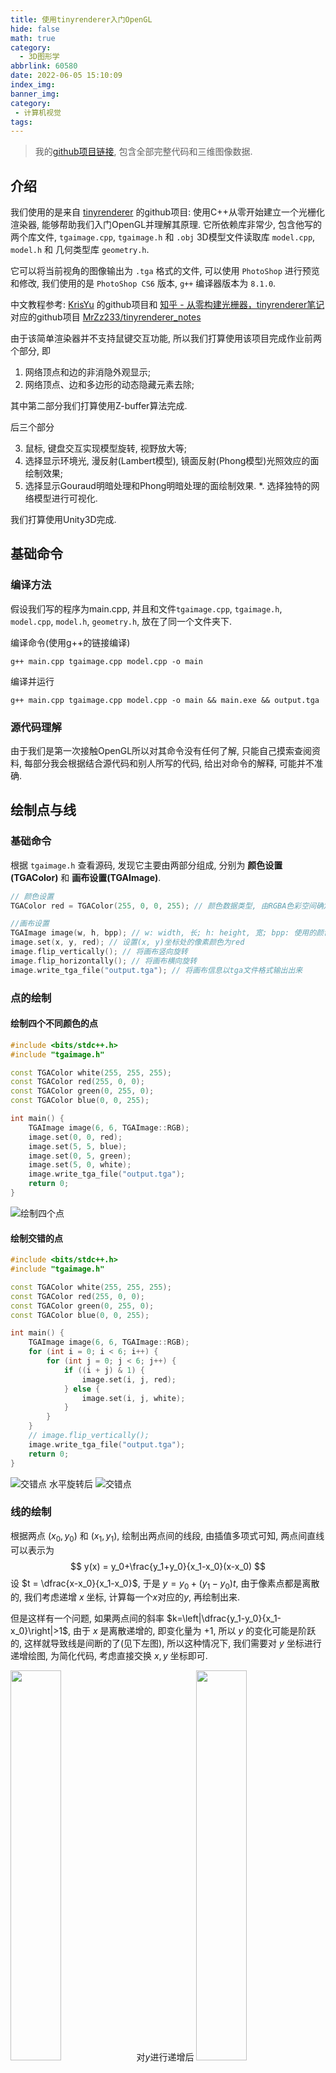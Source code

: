 ```yaml
---
title: 使用tinyrenderer入门OpenGL
hide: false
math: true
category:
  - 3D图形学
abbrlink: 60580
date: 2022-06-05 15:10:09
index_img:
banner_img:
category:
 - 计算机视觉
tags:
---
```


> 我的[github项目链接](https://github.com/wty-yy/3d-Graphics-tinyrenderer-note), 包含全部完整代码和三维图像数据.

## 介绍
我们使用的是来自 [tinyrenderer](https://github.com/ssloy/tinyrenderer) 的github项目: 使用C++从零开始建立一个光栅化渲染器, 能够帮助我们入门OpenGL并理解其原理. 它所依赖库非常少, 包含他写的两个库文件,  `tgaimage.cpp`, `tgaimage.h` 和 `.obj` 3D模型文件读取库 `model.cpp`, `model.h` 和 几何类型库 `geometry.h`.

它可以将当前视角的图像输出为 `.tga` 格式的文件, 可以使用 `PhotoShop` 进行预览和修改, 我们使用的是 `PhotoShop CS6` 版本, `g++` 编译器版本为 `8.1.0`.

中文教程参考: [KrisYu](https://github.com/KrisYu/tinyrender) 的github项目和 [知乎 - 从零构建光栅器，tinyrenderer笔记](https://zhuanlan.zhihu.com/p/399056546) 对应的github项目 [MrZz233/tinyrenderer_notes](https://github.com/MrZz233/tinyrenderer_notes)

由于该简单渲染器并不支持鼠键交互功能, 所以我们打算使用该项目完成作业前两个部分, 即

1. 网络顶点和边的非消隐外观显示;
2. 网络顶点、边和多边形的动态隐藏元素去除;

其中第二部分我们打算使用Z-buffer算法完成.

后三个部分

3. 鼠标, 键盘交互实现模型旋转, 视野放大等;
4. 选择显示环境光, 漫反射(Lambert模型), 镜面反射(Phong模型)光照效应的面绘制效果;
5. 选择显示Gouraud明暗处理和Phong明暗处理的面绘制效果.
*. 选择独特的网络模型进行可视化.

我们打算使用Unity3D完成.

## 基础命令

### 编译方法

假设我们写的程序为main.cpp, 并且和文件`tgaimage.cpp`, `tgaimage.h`, `model.cpp`, `model.h`, `geometry.h`, 放在了同一个文件夹下.

编译命令(使用g++的链接编译)
```shell
g++ main.cpp tgaimage.cpp model.cpp -o main
```

编译并运行
```shell
g++ main.cpp tgaimage.cpp model.cpp -o main && main.exe && output.tga
```

### 源代码理解

由于我们是第一次接触OpenGL所以对其命令没有任何了解, 只能自己摸索查阅资料, 每部分我会根据结合源代码和别人所写的代码, 给出对命令的解释, 可能并不准确.

## 绘制点与线

### 基础命令
根据 `tgaimage.h` 查看源码, 发现它主要由两部分组成, 分别为 **颜色设置(TGAColor)** 和 **画布设置(TGAImage)**.
```c++
// 颜色设置
TGAColor red = TGAColor(255, 0, 0, 255); // 颜色数据类型, 由RGBA色彩空间确定, 其中RGB是我们熟知的三原色, A为透明度.

//画布设置
TGAImage image(w, h, bpp); // w: width, 长; h: height, 宽; bpp: 使用的颜色参数, 这里有三个配置选项, TGAImage::RGRAYSCALE, TGAImage::RGB, TGAImage::RGBA, 如果没有理解错应该分别是: 灰度, RGB三原色, RGBA色彩空间, 它们的参数值分别为1, 3, 4, 根据这个参数, 可以确定画布的色域.
image.set(x, y, red); // 设置(x, y)坐标处的像素颜色为red
image.flip_vertically(); // 将画布竖向旋转
image.flip_horizontally(); // 将画布横向旋转
image.write_tga_file("output.tga"); // 将画布信息以tga文件格式输出出来
```

### 点的绘制

#### 绘制四个不同颜色的点

```c++
#include <bits/stdc++.h>
#include "tgaimage.h"

const TGAColor white(255, 255, 255);
const TGAColor red(255, 0, 0);
const TGAColor green(0, 255, 0);
const TGAColor blue(0, 0, 255);

int main() {
    TGAImage image(6, 6, TGAImage::RGB);
    image.set(0, 0, red);
    image.set(5, 5, blue);
    image.set(0, 5, green);
    image.set(5, 0, white);
    image.write_tga_file("output.tga");
    return 0;
}
```
![绘制四个点](https://s1.ax1x.com/2022/06/05/XdX0eI.png)

#### 绘制交错的点

```c++
#include <bits/stdc++.h>
#include "tgaimage.h"

const TGAColor white(255, 255, 255);
const TGAColor red(255, 0, 0);
const TGAColor green(0, 255, 0);
const TGAColor blue(0, 0, 255);

int main() {
    TGAImage image(6, 6, TGAImage::RGB);
    for (int i = 0; i < 6; i++) {
        for (int j = 0; j < 6; j++) {
            if ((i + j) & 1) {
                image.set(i, j, red);
            } else {
                image.set(i, j, white);
            }
        }
    }
    // image.flip_vertically();
    image.write_tga_file("output.tga");
    return 0;
}
```


![交错点](https://s1.ax1x.com/2022/06/05/XdXOX9.png) 水平旋转后
![交错点](https://s1.ax1x.com/2022/06/05/XdXDTP.png)

### 线的绘制

根据两点 $(x_0,y_0)$ 和 $(x_1,y_1)$, 绘制出两点间的线段, 由插值多项式可知, 两点间直线可以表示为
$$
y(x) = y_0+\frac{y_1+y_0}{x_1-x_0}(x-x_0)
$$
设 $t = \dfrac{x-x_0}{x_1-x_0}$, 于是 $y = y_0 + (y_1-y_0)t$, 由于像素点都是离散的, 我们考虑递增 $x$ 坐标, 计算每一个$x$对应的$y$, 再绘制出来.

但是这样有一个问题, 如果两点间的斜率 $k=\left|\dfrac{y_1-y_0}{x_1-x_0}\right|>1$, 由于 $x$ 是离散递增的, 即变化量为 $+1$, 所以 $y$ 的变化可能是阶跃的, 这样就导致线是间断的了(见下左图), 所以这种情况下, 我们需要对 $y$ 坐标进行递增绘图, 为简化代码, 考虑直接交换 $x, y$ 坐标即可.

<img src="https://s1.ax1x.com/2022/06/05/XdXsFf.png" width="40%">对$y$进行递增后
<img src="https://s1.ax1x.com/2022/06/05/XdXBwt.png" width="40%">

```c++
#include <bits/stdc++.h>
#include "tgaimage.h"

const double eps = 1e-5;
const TGAColor white(255, 255, 255);
const TGAColor red(255, 0, 0);
const TGAColor green(0, 255, 0);
const TGAColor blue(0, 0, 255);

void line(int x0, int y0, int x1, int y1, TGAColor color, TGAImage &image) {
    bool fg = false;
    if (1.0 * std::abs(y1-y0) / std::abs(x1-x0) > 1) {  // 如果斜率>1, 则根据y轴递增绘制线段, 否则线段不连续, 直接交换x,y轴, 并用fg记录下来
        std::swap(x0, y0);
        std::swap(x1, y1);
        fg = true;
    }
    if (x0 > x1) {  // 保证(x0, y0)在(x1, y1)的左侧
        std::swap(x0, x1);
        std::swap(y0, y1);
    }
    for (int x = x0; x <= x1; x++) {
        double t = 1.0 * (x - x0) / (x1 - x0);
        int y = t * y1 + (1-t) * y0;
        if (!fg) image.set(x, y, color);
        else image.set(y, x, color);  // 反转了x,y轴
    }
}

int main() {
    TGAImage image(100, 100, TGAImage::RGB);
    line(0, 1, 99, 20, white, image);
    line(99, 21, 0, 40, red, image);
    line(99, 21, 90, 99, blue, image);
    line(99, 21, 0, 99, green, image);
    image.write_tga_file("output.tga");
    return 0;
}
```

![绘制线](https://s1.ax1x.com/2022/06/05/XdXyY8.png)

## 绘制线框模型

> 我们使用了[github - tinyrenderer
](https://github.com/ssloy/tinyrenderer/tree/master/obj) 项目中所提供的免费模型.

我们知道 `.obj` 文件一种3D模型文件格式, 这里我们先将其打开, 并绘制出线框模型.

### obj文件格式
这里打开第一个非洲人脸模型的数据(省略号省略过多的类似信息)
```
v -0.000581696 -0.734665 -0.623267
v 0.000283538 -1 0.286843
v -0.117277 -0.973564 0.306907
...
# 1258 vertices

vt  0.532 0.923 0.000
vt  0.535 0.917 0.000
vt  0.542 0.923 0.000
...
# 1339 texture vertices

vn  0.001 0.482 -0.876
vn  -0.001 0.661 0.751
vn  0.136 0.595 0.792
...
# 1258 vertex normals

g head
s 1
f 24/1/24 25/2/25 26/3/26
f 24/1/24 26/3/26 23/4/23
f 28/5/28 29/6/29 30/7/30
...
# 2492 faces
```

我们先研究 `v` 和 `f` 开头的信息.

- `v` 后面的三个坐标分别为该顶点的 `x,y,z` 坐标, 其中 $x, y, z\in[-1, 1]\cap\mathbb{R}$, 每一行就代表一个顶点的全部信息.

- `f 24/1/24 25/2/25 26/3/26` 表示一个模型的三角面, 一个三角面由三个顶点构成. 一个面由**三组**信息构成, 每组信息的一个数据表示顶点的序号, 这个例子表示: 该面由序号 $24, 25,26$ 三个顶点组成这里的顶点顺序由 `v` 的读入顺序确定.


### obj文件读取方式

我们在和主函数相同的目录创建名为 `obj` 的文件夹用于存放 `.obj` 文件, 并在和主函数相同的目录中新加入三个头文件 `geometry.h`, `model.h`, `model.cpp`, 第一个用于存储几何数据, 如三维和二维中一个点的相关数据, 类名称分别为 `Vec3` 和 `Vec2`, 其源代码如下, 我们加入了对其的解释

```c++
template <class t> struct Vec3 {
	union {
		struct {t x, y, z;};  // 顶点的三维坐标
		struct { t ivert, iuv, inorm; };
		t raw[3];
	};
	Vec3() : x(0), y(0), z(0) {}  // 默认初始化为原点
	Vec3(t _x, t _y, t _z) : x(_x),y(_y),z(_z) {}
	inline Vec3<t> operator ^(const Vec3<t> &v) const { return Vec3<t>(y*v.z-z*v.y, z*v.x-x*v.z, x*v.y-y*v.x); }  // 向量外积
	inline Vec3<t> operator +(const Vec3<t> &v) const { return Vec3<t>(x+v.x, y+v.y, z+v.z); }  // 向量相加
	inline Vec3<t> operator -(const Vec3<t> &v) const { return Vec3<t>(x-v.x, y-v.y, z-v.z); }  // 向量相减
	inline Vec3<t> operator *(float f)          const { return Vec3<t>(x*f, y*f, z*f); }  // 向量伸缩f倍
	inline t       operator *(const Vec3<t> &v) const { return x*v.x + y*v.y + z*v.z; }  // 向量内积
	float norm () const { return std::sqrt(x*x+y*y+z*z); }  // 模长
	Vec3<t> & normalize(t l=1) { *this = (*this)*(l/norm()); return *this; }  // 单位方向
	template <class > friend std::ostream& operator<<(std::ostream& s, Vec3<t>& v);  // 重载输出格式
};
typedef Vec3<float> Vec3f;  // 浮点形式的坐标
typedef Vec3<int>   Vec3i;  // 整点形式的坐标
```

第二个和第三个用于读取文件, 我们从 `Model` 类来看

```c++
class Model {
private:
	std::vector<Vec3f> verts_;  // 顶点数组
	std::vector<std::vector<int> > faces_;  // 面数组
public:
	Model(const char *filename);  // 构造函数(文件位置)
	~Model();  // 析构函数
	int nverts();  // 返回顶点个数
	int nfaces();  // 返回面的个数
	Vec3f vert(int i);  // 返回verts_[i]
	std::vector<int> face(int idx);  // 返回faces_[idx]
};
```

`Model` 类给出了一个模型所有的数据, vert是vertex的缩写, 即顶点; face是三角面.

- 私有变量的动态数组 `verts_, faces_` 分别存储该模型的顶点和面的数据, 其中 `verts_` 是一维动态数组, 而 `faces_` 是二维动态数组(因为其中要存储三个顶点的数据).

- 函数 `nverts(), nfaces()` 能够返回当前模型所拥有的的顶点数和面数, 对应于私有变量动态数组 `verts_, faces_` 的大小, 即返回 `verts_.size(), faces_.size()`.

- 函数 `vert(int i), face(int idx)` 分别用于访问私有数组 `verts_, faces_` 中的元素, 即返回 `verts_[i], faces_[idx]`.

下面代码给出了如何使用 `Model.h` 来读取文件和显示线框图.

```c++
#include <bits/stdc++.h>
#include "tgaimage.h"   // tga画图库
#include "model.h"      // 模型库, 实现模型读取
#include "geometry.h"   // 几何库, 定义顶点数据Vec2和Vec3

const TGAColor white(255, 255, 255);

const int width = 800;
const int height = 800;

int main() {
    Model *model = new Model("obj/african_head.obj");  // 读取模型
    // Model *model = new Model("obj/monster.obj");
    // Model *model = new Model("obj/.obj");
    TGAImage image(width, width, TGAImage::RGB);  // 创建画布
    for (int i = 0; i < model->nfaces(); i++) {
        std::vector<int> face = model->face(i);
        for (int j = 0; j < 3; j++) {
            // 取出三角面中相邻的两个顶点
            Vec3f v0 = model->vert(face[j]);
            Vec3f v1 = model->vert(face[(j+1)%3]);
            // 做拉伸变换从 (-1, -1)->(0, 0), (1, 1)->(width, height)
            int x0 = (v0.x+1) * width / 2;
            int x1 = (v1.x+1) * width / 2;
            int y0 = (v0.y+1) * height / 2;
            int y1 = (v1.y+1) * height / 2;
            line(x0, y0, x1, y1, white, image);
        }
    }
    image.write_tga_file("output.tga");  // line函数和上文相同
    delete model;
    return 0;
}
```
该视角为沿z正轴方向投影图.

<img src="https://s1.ax1x.com/2022/06/05/XdXRyj.png" width="50%">

<img src="https://s1.ax1x.com/2022/06/05/XdX4wq.png" width="50%"> 

<img src="https://s1.ax1x.com/2022/06/05/XdX2lQ.png" width="50%">

## 平面着色

我们已经会绘三角形面了, 接下来研究如何对三角形进行染色, 使我们的图片更加好看, 有立体感.

不难想到, 填充三角形内部可以绘制一条条横线段完成, 每一条横线左端点为三角形的左边的边界, 右端点为右边的边界, 我们先对y轴坐标排序, 然后对每个x计算左端点和右端点坐标即可.

假设三角形三个坐标为 $(x_i,x_i)_{i=0}^{2}$ 且 $x_0 <x_1<x_2$. 我们可以把当前扫到的 $y$ 轴坐标视为一条扫描线, 从下至上扫过去, 每次对扫描线上三角形内部点进行填充.

- 扫描线的左端点计算比较容易, 根据 $x_l=x_0+\dfrac{y-y_0}{y_2-y_0}(x_2-x_0)$ 即可得出.

- 右端点需要确定当前的扫描线有没有经过中间的顶点, 假设当前右端点在线段 $(x_1,y_1), (x_t,y_t)$ 上, 则 $x_r = x_1+\dfrac{y-y_1}{y_t-y_1}(x_t-x_1)$, 初始时 $(x_t,y_t) = (x_0,y_0)$, 当扫描线 $y\geqslant y_1$ 时, $(x_t,y_t) = (x_1,y_1)$.

```c++
#include <bits/stdc++.h>
#include "tgaimage.h"   // tga画图库
#include "model.h"      // 模型库, 实现模型读取
#include "geometry.h"   // 几何库, 定义顶点数据Vec2和Vec3

const double eps = 1e-5;
const TGAColor white(255, 255, 255);
const TGAColor red(255, 0, 0);
const TGAColor green(0, 255, 0);
const TGAColor blue(0, 0, 255);

void line(Vec2i v0, Vec2i v1, TGAColor color, TGAImage &image) {
    bool fg = false;
    if (1.0 * std::abs(v1.y-v0.y) / std::abs(v1.x-v0.x) > 1) {  // 如果斜率>1, 则根据y轴递增绘制线段, 否则线段不连续, 直接交换x,y轴, 并用fg记录下来
        std::swap(v0.x, v0.y);
        std::swap(v1.x, v1.y);
        fg = true;
    }
    if (v0.x > v1.x) {  // 保证(x0, y0)在(x1, y1)的左侧
        std::swap(v0, v1);
    }
    for (int x = v0.x; x <= v1.x; x++) {
        double t = 1.0 * (x - v0.x) / (v1.x - v0.x);
        int y = t * v1.y + (1-t) * v0.y;
        if (!fg) image.set(x, y, color);
        else image.set(y, x, color);  // 反转了x,y轴
    }
}

void fill(Vec2i v0, Vec2i v1, Vec2i v2, TGAColor color, TGAImage &image, bool outline=false) {
    if (v0.y == v1.y && v0.y == v2.y) return;  // 如果y轴相等则无法填充颜色
    // 简单冒泡排序, 使得 v0.y < v1.y < v2.y
    if (v0.y > v1.y) std::swap(v0, v1);
    if (v0.y > v2.y) std::swap(v0, v2);
    if (v1.y > v2.y) std::swap(v1, v2);
    Vec2i vt = v0;  // 存储当前(x1,y1)连接的顶点
    for (int y = v0.y; y <= v2.y; y++) {
        int l = v0.x + 1.0 * (y - v0.y) / (v2.y - v0.y) * (v2.x - v0.x);
        if (y > v1.y || v0.y == v1.y) vt = v2;  // 扫过中间点时或v0和v1的y坐标相同时, 交换(x1,y1)连接的顶点, 避免除以0导致程序错误
        int r = v1.x + 1.0 * (y - v1.y) / (vt.y - v1.y) * (vt.x - v1.x);
        if (l > r) std::swap(l, r);
        for (int x = l; x <= r; x++) image.set(x, y, color);
    }
    if (outline) {  // 绘制轮廓线
        line(v0, v1, red, image);
        line(v0, v2, red, image);
        line(v1, v2, red, image);
    }
}

int main() {
    TGAImage image(100, 100, TGAImage::RGB);
    Vec2i v0 = Vec2i(0, 0), v1 = Vec2i(50, 30), v2 = Vec2i(20, 50);
    fill(v0, v1, v2, white, image, true);
    v0 = Vec2i(30, 50), v1 = Vec2i(80, 40), v2 = Vec2i(50, 90);
    fill(v0, v1, v2, blue, image, true);
    v0 = Vec2i(99, 0), v1 = Vec2i(80, 10), v2 = Vec2i(90, 90);
    fill(v0, v1, v2, green, image, true);
    v0 = Vec2i(0, 99), v1 = Vec2i(20, 80), v2 = Vec2i(5, 50);
    fill(v0, v1, v2, blue, image, false);
    image.write_tga_file("output.tga");
    return 0;
}
```

<img src="https://s1.ax1x.com/2022/06/05/XdXhmn.png" width="50%">

我们接下来根据光照角度决定的光强, 对人脸绘制阴影, 以体现出其立体感, 这种方法称为Gouraud着色.

具体方法是, 先通过三角形的三个点, 计算出正面的法向量 $\boldsymbol{n}$, 给定光照的方向 $\boldsymbol{l}$, 利用内积即可计算出光照强度 $\boldsymbol{n}\cdot\boldsymbol{l}$.

```c++
// Gouraud着色
void draw(Vec3f light, Model *model, TGAImage &image, std::string filename) {
    for (int i = 0; i < model->nfaces(); i++) {
        std::vector<int> face = model->face(i);
        std::vector<Vec2i> screen(3);   // 存储图像坐标
        std::vector<Vec3f> world(3);    // 存储世界坐标
        for (int j = 0; j < 3; j++) {
            Vec3f tmp = model->vert(face[j]);
            screen[j].x = (tmp.x + 1) * width / 2;
            screen[j].y = (tmp.y + 1) * height / 2;
            world[j] = tmp;
        }
        // 外积计算三角面的单位法向量
        Vec3f n = ((world[2] - world[0]) ^ (world[1] - world[0])).normalize();
        double intensity = n * light;  // 内积计算光强
        if (intensity > 0) {  // 光强<0, 不进行绘制, 即背面裁剪
            uint8_t c = 255 * intensity;
            fill(screen[0], screen[1], screen[2], TGAColor(c, c, c), image);
        }
    }
    image.write_tga_file(filename);
}

int main() {
    Model *model = new Model("obj/african_head.obj");
    // Model *model = new Model("obj/monster.obj");
    TGAImage image(width, height, TGAImage::RGB);
    draw(Vec3f(0, 0, -1), model, image, "output.tga");
    delete model;
    return 0;
}
```

垂直光照<img src="https://s1.ax1x.com/2022/06/05/XdXWOs.png" width="40%">
<img src="https://s1.ax1x.com/2022/06/05/XdXTYT.png" width="40%">

斜照射<img src="https://s1.ax1x.com/2022/06/05/XdX5T0.png" width="40%">
<img src="https://s1.ax1x.com/2022/06/05/XdXokV.png" width="40%">

其实该光照算法有明显的问题, 当法向量和入射光线夹角大于 $\dfrac{\pi}{2}$ 时, 即外积为负数, 我们是不会进行绘制阴影的, 这就导致有很多暗色地方没有三角形面填充.

而且, 模型的嘴部由于有**内腔**的存在, 所以导致内部渲染将外部渲染覆盖掉了, 下面我们将用Z-buffer算法对其进行改进.

## Z-buffer 算法

<img src="https://s1.ax1x.com/2022/06/05/XdX6fS.jpg" width="40%">

这张图很好的揭示了, 如何处理内腔, 当视线上有两个面同时存在时, 我们只需要将视线最前方的图像显示出来即可.

### 质心坐标

首先我们需要引入质心坐标这个概念, 对于一个 $\triangle ABC$, 设点 $P$ 为其内点

<img src="https://s1.ax1x.com/2022/06/05/XdXgSg.jpg" width="40%">

则向量 $\overrightarrow{AP}$ 一定能表示为 $\overrightarrow{AB}, \overrightarrow{AC}$ 的线性组合, 即
$$
\overrightarrow{AP} = u\overrightarrow{AB}+v\overrightarrow{AC} \quad(u+v<1, u>0, v>0)\tag{1}
$$

我们做一点变形可得

$$
\overrightarrow{OP} = (1-u-v)\overrightarrow{OA}+u\overrightarrow{OB}+v\overrightarrow{OC} = \left[\begin{matrix}1-u-v&u&v\end{matrix}\right]\left[\begin{matrix}\overrightarrow{OA}\\\overrightarrow{OB}\\\overrightarrow{OC}\end{matrix}\right]
$$

我们称 $(1-u-v, u, v)$ 为点 $P$ 对于 $\triangle ABC$ 的**质心坐标**

于是可以得出以下结论:

> 点 $P$ 在 $ABC$ 的内部, 当且仅当, $P$ 对于 $\triangle ABC$ 的质心坐标的每一维分量均大于 $0$.

接下来考虑给出点 $A,B,C,P$ 的坐标, 如何计算点 $P$ 对于 $\triangle ABC$ 的质心坐标. 由 $(1)$ 式可知

$$
\begin{aligned}
&\ u\overrightarrow{AB}+v\overrightarrow{AC}+\overrightarrow{PA}=0\ 
\Rightarrow \begin{cases}
\left[\begin{matrix}u&v&1\end{matrix}\right]\left[\begin{matrix}\overrightarrow{AB}_x\\\overrightarrow{AC}_x\\\overrightarrow{PA}_x\end{matrix}\right]=0\\
\ \\
\left[\begin{matrix}u&v&1\end{matrix}\right]\left[\begin{matrix}\overrightarrow{AB}_y\\\overrightarrow{AC}_y\\\overrightarrow{PA}_y\end{matrix}\right]=0\\
\end{cases}\tag{2}\\
\Rightarrow&\ k\left[\begin{matrix}u&v&1\end{matrix}\right] = (\overrightarrow{AB}_x, \overrightarrow{AC}_x, \overrightarrow{PA}_x)\times(\overrightarrow{AB}_y, \overrightarrow{AC}_y, \overrightarrow{PA}_y) =:(a,b,c)
\end{aligned}
$$
最后一个等号原因: 通过 $(2)$ 式可以看出 $[u\quad v\quad 1]$ 正是右边两个向量的外积方向上. 所以

$$
u = \frac{a}{c},\quad v = \frac{b}{c}
$$

且当 $ABC$ 三点共线时 $c=0$.

计算质心坐标的代码如下

```c++
//计算重心相对坐标, 返回(1-u-v, u, v)
Vec3f barycentric(Vec3f A, Vec3f B, Vec3f C, Vec3f P) {
    Vec3f v[2];
    v[0] = Vec3f(B.x - A.x, C.x - A.x, A.x - P.x);
    v[1] = Vec3f(B.y - A.y, C.y - A.y, A.y - P.y);
    Vec3f u = v[0] ^ v[1];
    // 当ABC三点共线时, u.z=0, 无法绘制返回(-1,1,1)
    if (std::abs(u.z) < eps) return Vec3f(-1, 1, 1);
    return Vec3f(1-(u.x+u.y)/u.z, u.x/u.z, u.y/u.z);
}
```

所以又有一种填充三角形的方法, 先将三角形用外接矩形框住, 然后枚举矩形中的每一个点, 如果该点在三角形内部则进行绘制, 否则不绘制.

### Z-buffer算法

思路非常简单, 将每个像素到光源的最短距离计算出来, 然后对于同一个像素位置, 取最短距离的点进行绘制即可.

我们利用质心坐标可以很容易计算出每个像素的距离, 公式如下

$$
\overrightarrow{OP}_z = (1-u-v)\overrightarrow{OA}_z+u\overrightarrow{OB}_z+v\overrightarrow{OC}_z
$$

我们先初始化一个和画布相同大小的数组 `zbuffer`, 用于储存当前每个像素点的到光源终点的最大距离(也就是更原理光源起点了), 初始值为最小值, 绘制的时候判断是否距离更大, 然后用较大值进行覆盖即可.

```c++
#include <bits/stdc++.h>
#include "tgaimage.h"   // tga画图库
#include "model.h"      // 模型库, 实现模型读取
#include "geometry.h"   // 几何库, 定义顶点数据Vec2和Vec3
#define vd std::vector<double>
#define vdd std::vector<vd>

const double eps = 1e-5;
const TGAColor white(255, 255, 255);
const TGAColor red(255, 0, 0);
const TGAColor green(0, 255, 0);
const TGAColor blue(0, 0, 255);

const int width = 800;
const int height = 800;
Vec3f light;  // 光源位置

//计算重心相对坐标, 返回(1-u-v, u, v)
Vec3f barycentric(Vec3f A, Vec3f B, Vec3f C, Vec3f P) {
    Vec3f v[2];
    v[0] = Vec3f(B.x - A.x, C.x - A.x, A.x - P.x);
    v[1] = Vec3f(B.y - A.y, C.y - A.y, A.y - P.y);
    Vec3f u = v[0] ^ v[1];
    // 当ABC三点共线时, u.z=0, 无法绘制返回(-1,1,1)
    if (std::abs(u.z) < eps) return Vec3f(-1, 1, 1);
    return Vec3f(1-(u.x+u.y)/u.z, u.x/u.z, u.y/u.z);
}

// 将世界坐标转为图像坐标
Vec3f world2screen(Vec3f v) {
    return Vec3f((int)((v.x + 1) * width / 2), (int)((v.y + 1) * height / 2), v.z);
}

void fill(std::vector<Vec3f> &pts, vdd &zbuffer, TGAColor color, TGAImage &image) {
    Vec2f boxmin(width-1, height-1), boxmax(0, 0);
    for (int i = 0; i < 3; i++) {
        boxmin.x = std::min(boxmin.x, pts[i].x);
        boxmax.x = std::max(boxmax.x, pts[i].x);
        boxmin.y = std::min(boxmin.y, pts[i].y);
        boxmax.y = std::max(boxmax.y, pts[i].y);
    }
    for (int x = boxmin.x; x <= boxmax.x; x++) {
        for (int y = boxmin.y; y <= boxmax.y; y++) {
            Vec3f P(x, y, 0);
            Vec3f bc = barycentric(pts[0], pts[1], pts[2], P);
            if (bc.x < 0 || bc.y < 0 || bc.z < 0) continue;
            P.z = pts[0].z * bc.x + pts[1].z * bc.y + pts[2].z * bc.z;
            // 计算到光源的距离
            double dis = (world2screen(light) - P).norm();
            if (zbuffer[P.x][P.y] < dis) {  // 当前点远离光源终点, 更接近光源
                zbuffer[P.x][P.y] = dis;
                image.set(P.x, P.y, color);
            }
        }
    }
}

void draw(vdd &zbuffer, Model *model, TGAImage &image, std::string filename) {
    for (int i = 0; i < model->nfaces(); i++) {
        std::vector<int> face = model->face(i);
        std::vector<Vec3f> screen(3);   // 存储图像坐标
        std::vector<Vec3f> world(3);    // 存储世界坐标
        for (int j = 0; j < 3; j++) {
            Vec3f tmp = model->vert(face[j]);
            screen[j] = world2screen(tmp);
            world[j] = tmp;
        }
        // 外积计算三角面的单位法向量
        Vec3f n = ((world[2] - world[0]) ^ (world[1] - world[0])).normalize();
        double intensity = n * light;  // 内积计算光强
        if (intensity < 0) continue;  // 光强<0, 不进行绘制, 即背面裁剪
        uint8_t c = 255 * intensity;
        fill(screen, zbuffer, TGAColor(c, c, c), image);
    }
    image.write_tga_file(filename);
}

int main() {
    Model *model = new Model("obj/african_head.obj");
    // Model *model = new Model("obj/monster.obj");
    TGAImage image(width, height, TGAImage::RGB);
    vdd zbuffer(width, vd(height, -1e30));
    light = Vec3f(0, 0, -1);
    // light = Vec3f(-1, 0, -1).normalize();
    draw(zbuffer, model, image, "output.tga");
    delete model;
    return 0;
}
```

垂直光照
<img src="https://s1.ax1x.com/2022/06/05/XdX7fU.png" width="40%">
<img src="https://s1.ax1x.com/2022/06/05/XdXL6J.png" width="40%">

斜光照
<img src="https://s1.ax1x.com/2022/06/05/XdXbpF.png" width="40%">
<img src="https://s1.ax1x.com/2022/06/05/XdXql4.png" width="40%">
